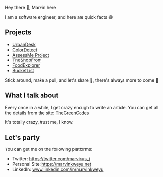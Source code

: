 Hey there :wave:, Marvin here

I am a software engineer, and here are quick facts :smile:

## Projects

 - [UrbanDesk](https://exploreurbandesk.com/)
 - [ColorDetect](https://colordetect.readthedocs.io/en/latest/colordetect.html)
 - [AssessMe Project](https://assessme-project.herokuapp.com/)
 - [TheShopFront](https://theshopfront.marvinkweyu.net/)
 - [FoodExplorer](https://foodexplorer.marvinkweyu.net/)
 - [BucketList](https://bucketlist.marvinkweyu.net)
 
 Stick around, make a pull, and let's share :rocket:, there's always more to come :construction_worker:
 
 
 ## What I talk about
 
 Every once in a while, I get crazy enough to write an article. You can get all the details from the site: 
 [TheGreenCodes](https://thegreencodes.com/)
 
 It's totally crazy, trust me, I know.

 ## Let's party
 
 You can get me on the following platforms:
 
 - Twitter: https://twitter.com/marvinus_j
 - Personal Site: https://marvinkweyu.net
 - LinkedIn: www.linkedin.com/in/marvinkweyu
 
